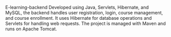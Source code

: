 E-learning-backend
Developed using Java, Servlets, Hibernate, and MySQL, the backend handles user registration, login, course management, and course enrollment. It uses Hibernate for database operations and Servlets for handling web requests. The project is managed with Maven and runs on Apache Tomcat.
